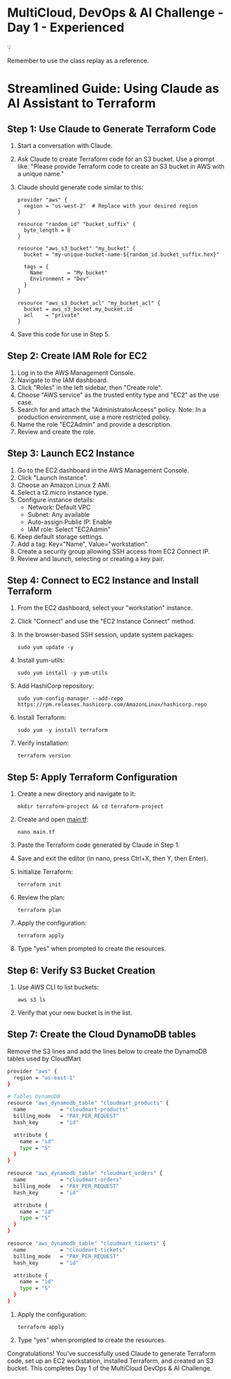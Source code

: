 # MultiCloud, DevOps & AI Challenge - Day 1 - Experienced

<aside>
💡

Remember to use the class replay as a reference.

</aside>

# Streamlined Guide: Using Claude as AI Assistant to Terraform

## Step 1: Use Claude to Generate Terraform Code

1. Start a conversation with Claude.
2. Ask Claude to create Terraform code for an S3 bucket. Use a prompt like:
"Please provide Terraform code to create an S3 bucket in AWS with a unique name."
3. Claude should generate code similar to this:
    
    ```
    provider "aws" {
      region = "us-west-2"  # Replace with your desired region
    }
    
    resource "random_id" "bucket_suffix" {
      byte_length = 8
    }
    
    resource "aws_s3_bucket" "my_bucket" {
      bucket = "my-unique-bucket-name-${random_id.bucket_suffix.hex}"
    
      tags = {
        Name        = "My bucket"
        Environment = "Dev"
      }
    }
    
    resource "aws_s3_bucket_acl" "my_bucket_acl" {
      bucket = aws_s3_bucket.my_bucket.id
      acl    = "private"
    }
    
    ```
    
4. Save this code for use in Step 5.

## Step 2: Create IAM Role for EC2

1. Log in to the AWS Management Console.
2. Navigate to the IAM dashboard.
3. Click "Roles" in the left sidebar, then "Create role".
4. Choose "AWS service" as the trusted entity type and "EC2" as the use case.
5. Search for and attach the "AdministratorAccess" policy.
Note: In a production environment, use a more restricted policy.
6. Name the role "EC2Admin" and provide a description.
7. Review and create the role.

## Step 3: Launch EC2 Instance

1. Go to the EC2 dashboard in the AWS Management Console.
2. Click "Launch Instance".
3. Choose an Amazon Linux 2 AMI.
4. Select a t2.micro instance type.
5. Configure instance details:
    - Network: Default VPC
    - Subnet: Any available
    - Auto-assign Public IP: Enable
    - IAM role: Select "EC2Admin"
6. Keep default storage settings.
7. Add a tag: Key="Name", Value="workstation".
8. Create a security group allowing SSH access from EC2 Connect IP.
9. Review and launch, selecting or creating a key pair.

## Step 4: Connect to EC2 Instance and Install Terraform

1. From the EC2 dashboard, select your "workstation" instance.
2. Click "Connect" and use the "EC2 Instance Connect" method.
3. In the browser-based SSH session, update system packages:
    
    ```
    sudo yum update -y
    
    ```
    
4. Install yum-utils:
    
    ```
    sudo yum install -y yum-utils
    
    ```
    
5. Add HashiCorp repository:
    
    ```
    sudo yum-config-manager --add-repo https://rpm.releases.hashicorp.com/AmazonLinux/hashicorp.repo
    
    ```
    
6. Install Terraform:
    
    ```
    sudo yum -y install terraform
    
    ```
    
7. Verify installation:
    
    ```
    terraform version
    
    ```
    

## Step 5: Apply Terraform Configuration

1. Create a new directory and navigate to it:
    
    ```
    mkdir terraform-project && cd terraform-project
    
    ```
    
2. Create and open [main.tf](http://main.tf/):
    
    ```
    nano main.tf
    
    ```
    
3. Paste the Terraform code generated by Claude in Step 1.
4. Save and exit the editor (in nano, press Ctrl+X, then Y, then Enter).
5. Initialize Terraform:
    
    ```
    terraform init
    
    ```
    
6. Review the plan:
    
    ```
    terraform plan
    
    ```
    
7. Apply the configuration:
    
    ```
    terraform apply
    
    ```
    
8. Type "yes" when prompted to create the resources.

## Step 6: Verify S3 Bucket Creation

1. Use AWS CLI to list buckets:
    
    ```
    aws s3 ls
    
    ```
    
2. Verify that your new bucket is in the list.

## Step 7: Create the Cloud DynamoDB tables

Remove the S3 lines and add the lines below to create the DynamoDB tables used by CloudMart

```bash
provider "aws" {
  region = "us-east-1"  
}

# Tables DynamoDB
resource "aws_dynamodb_table" "cloudmart_products" {
  name           = "cloudmart-products"
  billing_mode   = "PAY_PER_REQUEST"
  hash_key       = "id"

  attribute {
    name = "id"
    type = "S"
  }
}

resource "aws_dynamodb_table" "cloudmart_orders" {
  name           = "cloudmart-orders"
  billing_mode   = "PAY_PER_REQUEST"
  hash_key       = "id"

  attribute {
    name = "id"
    type = "S"
  }
}

resource "aws_dynamodb_table" "cloudmart_tickets" {
  name           = "cloudmart-tickets"
  billing_mode   = "PAY_PER_REQUEST"
  hash_key       = "id"

  attribute {
    name = "id"
    type = "S"
  }
}

```

1. Apply the configuration:
    
    ```
    terraform apply
    
    ```
    
2. Type "yes" when prompted to create the resources.

Congratulations! You've successfully used Claude to generate Terraform code, set up an EC2 workstation, installed Terraform, and created an S3 bucket. This completes Day 1 of the MultiCloud DevOps & AI Challenge.

